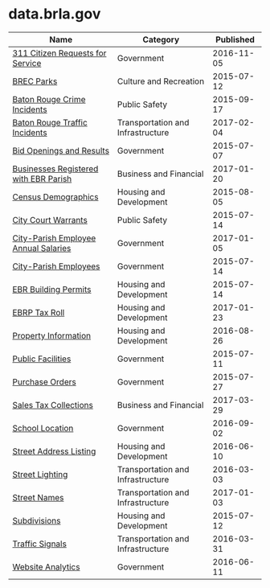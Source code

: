 # data.brla.gov

Name | Category | Published
---- | -------- | ---------
[311 Citizen Requests for Service](../datasets/7ixm-mnvx.md) | Government | 2016-11-05
[BREC Parks](../datasets/phg8-g77c.md) | Culture and Recreation | 2015-07-12
[Baton Rouge Crime Incidents](../datasets/fabb-cnnu.md) | Public Safety | 2015-09-17
[Baton Rouge Traffic Incidents](../datasets/2tu5-7kif.md) | Transportation and Infrastructure | 2017-02-04
[Bid Openings and Results](../datasets/u9zk-8nix.md) | Government | 2015-07-07
[Businesses Registered with EBR Parish](../datasets/xw6s-bcqm.md) | Business and Financial | 2017-01-20
[Census Demographics](../datasets/xsrb-mxqt.md) | Housing and Development | 2015-08-05
[City Court Warrants](../datasets/3j5u-jyar.md) | Public Safety | 2015-07-14
[City-Parish Employee Annual Salaries](../datasets/g5c2-myyj.md) | Government | 2017-01-05
[City-Parish Employees](../datasets/gyhq-w3h3.md) | Government | 2015-07-14
[EBR Building Permits](../datasets/7fq7-8j7r.md) | Housing and Development | 2015-07-14
[EBRP Tax Roll](../datasets/myfc-nh6n.md) | Housing and Development | 2017-01-23
[Property Information](../datasets/re5c-hrw9.md) | Housing and Development | 2016-08-26
[Public Facilities](../datasets/4u7h-jsge.md) | Government | 2015-07-11
[Purchase Orders](../datasets/54bn-2sqf.md) | Government | 2015-07-27
[Sales Tax Collections](../datasets/wzhh-xrbf.md) | Business and Financial | 2017-03-29
[School Location](../datasets/46yn-5ctj.md) | Government | 2016-09-02
[Street Address Listing](../datasets/6fyg-p3r9.md) | Housing and Development | 2016-06-10
[Street Lighting](../datasets/2jru-byiu.md) | Transportation and Infrastructure | 2016-03-03
[Street Names](../datasets/whw6-pbh2.md) | Transportation and Infrastructure | 2017-01-03
[Subdivisions](../datasets/px43-apna.md) | Housing and Development | 2015-07-12
[Traffic Signals](../datasets/i5j3-69mv.md) | Transportation and Infrastructure | 2016-03-31
[Website Analytics](../datasets/n9u7-h9i7.md) | Government | 2016-06-11

